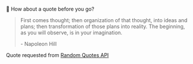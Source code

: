 📣 How about a quote before you go?

> First comes thought; then organization of that thought, into ideas and plans; then transformation of those plans into reality. The beginning, as you will observe, is in your imagination.
>
> <p>- Napoleon Hill</p>

Quote requested from [Random Quotes API](https://github.com/lukePeavey/quotable)

